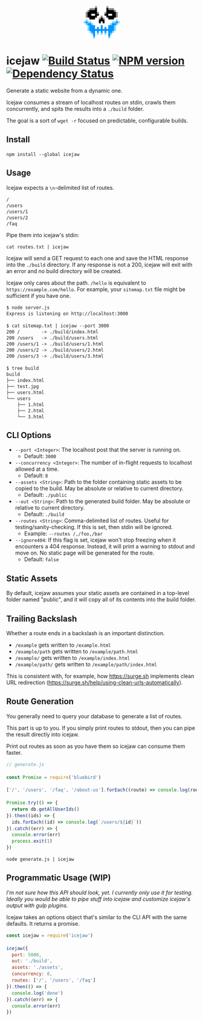 <div align="center">
  <img src="/skull.png" alt="skull">
</div>

# icejaw [![Build Status](https://travis-ci.org/danneu/icejaw.svg?branch=master)](https://travis-ci.org/danneu/icejaw) [![NPM version](https://badge.fury.io/js/icejaw.svg)](http://badge.fury.io/js/icejaw) [![Dependency Status](https://david-dm.org/danneu/icejaw.svg)](https://david-dm.org/danneu/icejaw)

Generate a static website from a dynamic one.

Icejaw consumes a stream of localhost routes on stdin, crawls them
concurrently, and spits the results into a `./build` folder.

The goal is a sort of `wget -r` focused on predictable, configurable builds.

## Install

    npm install --global icejaw

## Usage

Icejaw expects a `\n`-delimited list of routes.

    /
    /users
    /users/1
    /users/2
    /faq

Pipe them into icejaw's stdin:

    cat routes.txt | icejaw


Icejaw will send a GET request to each one and save the HTML
response into the `./build` directory.
If any response is not a 200, icejaw will exit with an error
and no build directory will be created.

Icejaw only cares about the path. `/hello` is equivalent to
`https://example.com/hello`. For example, your `sitemap.txt`
file might be sufficient if you have one.

    $ node server.js
    Express is listening on http://localhost:3000

    $ cat sitemap.txt | icejaw --port 3000
    200 /        -> ./build/index.html
    200 /users   -> ./build/users.html
    200 /users/1 -> ./build/users/1.html
    200 /users/2 -> ./build/users/2.html
    200 /users/3 -> ./build/users/3.html

    $ tree build
    build
    ├── index.html
    ├── test.jpg
    ├── users.html
    └── users
        ├── 1.html
        ├── 2.html
        └── 3.html

## CLI Options

- `--port <Integer>`: The localhost post that the server is running on.
  - Default: `3000`
- `--concurrency <Integer>`: The number of in-flight requests to localhost
  allowed at a time.
  - Default: `8`
- `--assets <String>`: Path to the folder containing static assets to
  be copied to the build. May be absolute or relative to current directory.
  - Default: `./public`
- `--out <String>`: Path to the generated build folder.
  May be absolute or relative to current directory.
  - Default: `./build`
- `--routes <String>`: Comma-delimited list of routes.
  Useful for testing/sanity-checking.
  If this is set, then stdin will be ignored.
  - Example: `--routes /,/foo,/bar`
- `--ignore404`: If this flag is set, icejaw won't stop freezing when
  it encounters a 404 response. Instead, it will print a warning to
  stdout and move on. No static page will be generated for the route.
  - Default: `false`

## Static Assets

By default, icejaw assumes your static assets are contained in a top-level
folder named "public", and it will copy all of its contents into the build folder.

## Trailing Backslash

Whether a route ends in a backslash is an important distinction.

- `/example` gets written to `/example.html`
- `/example/path` gets written to `/example/path.html`
- `/example/` gets written to `/example/index.html`
- `/example/path/` gets written to `/example/path/index.html`

This is consistent with, for example, how <https://surge.sh> implements
clean URL redirection (https://surge.sh/help/using-clean-urls-automatically).

## Route Generation

You generally need to query your database to generate a list of routes.

This part is up to you. If you simply print routes to stdout, then you can
pipe the result directly into icejaw.

Print out routes as soon as you have them so icejaw can consume them
faster.

``` javascript
// generate.js

const Promise = require('bluebird')

['/', '/users', '/faq', '/about-us'].forEach((route) => console.log(route))

Promise.try(() => {
  return db.getAllUserIds()
}).then((ids) => {
  ids.forEach((id) => console.log(`/users/${id}`))
}).catch((err) => {
  console.error(err)
  process.exit(1)
})

```

    node generate.js | icejaw

## Programmatic Usage (WIP)

*I'm not sure how this API should look, yet. I currently only use it for
testing. Ideally you would be able to pipe stuff into icejaw and customize
icejaw's output with gulp plugins.*

Icejaw takes an options object that's similar to the CLI API
with the same defaults. It returns a promise.

``` javascript
const icejaw = require('icejaw')

icejaw({
  port: 5000,
  out: './build',
  assets: './assets',
  concurrency: 8,
  routes: ['/', '/users', '/faq']
}).then(() => {
  console.log('done')
}).catch((err) => {
  console.error(err)
})
```
